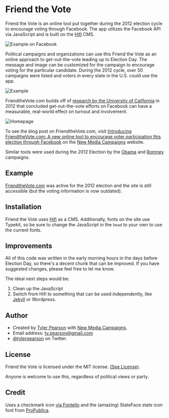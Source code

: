 # Friend the Vote

Friend the Vote is an online tool put together during the 2012 election cycle to encourage voting through Facebook. The app utilizes the Facebook API via JavaScript and is built on the [Hifi](http://gethifi.com) CMS.

![Example on Facebook](http://files.www.newmediacampaigns.com/blog/vote/Screen_Shot_2012-10-23_at_9.06.26_AM.png)

Political campaigns and organizations can use this Friend the Vote as an online approach to get-out-the-vote leading up to Election Day. The message and image can be customized for the campaign to encourage voting for the particular candidate. During the 2012 cycle, over 50 campaigns were listed and voters in every state in the U.S. could use the app.

![Example](http://files.www.newmediacampaigns.com/blog/vote/friends-ftv.jpg)

FriendtheVote.com builds off of [research by the University of California](http://articles.latimes.com/2012/sep/13/science/la-sci-facebook-elections-20120913) in 2012 that concluded get-out-the-vote efforts on Facebook can have a measurable, real-world effect on turnout and involvement.

![Homepage](http://files.www.newmediacampaigns.com/blog/vote/Friend-the-Vote-online.jpg)

To see the blog post on FriendtheVote.com, visit [Introducing FriendtheVote.com: A new online tool to encourage voter participation this election through Facebook](http://www.newmediacampaigns.com/blog/friend-the-vote-com-a-tool-to-encourage-voting-this-election-through-facebook) on the [New Media Campaigns](http://www.newmediacampaigns.com) website.

Similar tools were used during the 2012 Election by the [Obama](http://www.barackobama.com/commit) and [Romney](http://www.mittromney.com/CommitToMitt) campaigns.

## Example

[FriendtheVote.com](http://friendthevote.com) was active for the 2012 election and the site is still accessible (but the voting information is now outdated).

## Installation

Friend the Vote uses [Hifi](http://gethifi.com) as a CMS. Additionally, fonts on the site use Typekit, so be sure to change the JavaScript in the `head` to your own to use the current fonts.

## Improvements

All of this code was written in the early morning hours in the days before Election Day, so there's a decent chunk that can be improved. If you have suggested changes, please feel free to let me know.

The ideal next steps would be:

1.   Clean up the JavaScript
2.   Switch from Hifi to something that can be used independently, like [Jekyll](https://github.com/mojombo/jekyll) or Wordpress.

## Author

 * Created by [Tyler Pearson](http://typearson.com) with [New Media Campaigns](http://newmediacampaigns.com).
 * Email address: <ty.pearson@gmail.com>
 * [@tylerpearson](http://twitter.com/tylerpearson) on Twitter.

## License

Friend the Vote is licensed under the MIT license. [(See License)](LICENSE.md).

Anyone is welcome to use this, regardless of political views or party.

## Credit

Uses a checkmark icon [via Fontello](http://fontello.com) and the (amazing) StateFace state icon font from [ProPublica](http://propublica.github.io/stateface/).